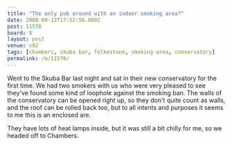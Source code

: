 ```yaml
---
title: "The only pub around with an indoor smoking area?"
date: 2008-09-12T17:52:56.000Z
post: 11570
board: 8
layout: post
venue: v92
tags: [chambers, skuba bar, folkestone, smoking area, conservatory]
permalink: /m/11570/
---
```

Went to the Skuba Bar last night and sat in their new conservatory for the first time. We had two smokers with us who were very pleased to see they've found some kind of loophole against the smoking ban. The walls of the conservatory can be opened right up, so they don't quite count as walls, and the roof can be rolled back too, but to all intents and purposes it seems to me this is an enclosed are.

They have lots of heat lamps inside, but it was still a bit chilly for me, so we headed off to Chambers.
